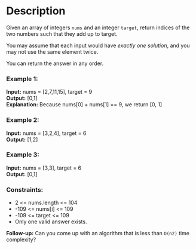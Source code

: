 # Description

Given an array of integers `nums` and an integer `target`, return indices of the two numbers
such that they add up to target.

You may assume that each input would have *exactly one solution*, and you may not use the same
element twice.

You can return the answer in any order.

### Example 1:

**Input:** nums = [2,7,11,15], target = 9  
**Output:** [0,1]  
**Explanation:** Because nums[0] + nums[1] == 9, we return [0, 1]  

### Example 2:

**Input:** nums = [3,2,4], target = 6  
**Output:** [1,2]  

### Example 3:

**Input:** nums = [3,3], target = 6  
**Output:** [0,1]  


### Constraints:

- 2 <= nums.length <= 104
- -109 <= nums[i] <= 109
- -109 <= target <= 109
- Only one valid answer exists.

**Follow-up:** Can you come up with an algorithm that is less than `O(n2)` time complexity?

